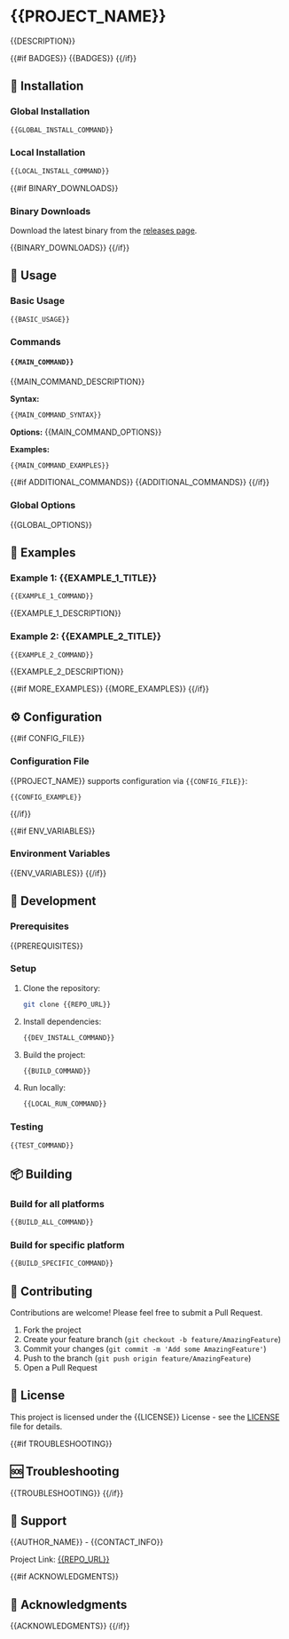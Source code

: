 # {{PROJECT_NAME}}

{{DESCRIPTION}}

{{#if BADGES}}
{{BADGES}}
{{/if}}

## 🚀 Installation

### Global Installation

```bash
{{GLOBAL_INSTALL_COMMAND}}
```

### Local Installation

```bash
{{LOCAL_INSTALL_COMMAND}}
```

{{#if BINARY_DOWNLOADS}}

### Binary Downloads

Download the latest binary from the [releases page]({{REPO_URL}}/releases).

{{BINARY_DOWNLOADS}}
{{/if}}

## 📖 Usage

### Basic Usage

```bash
{{BASIC_USAGE}}
```

### Commands

#### `{{MAIN_COMMAND}}`

{{MAIN_COMMAND_DESCRIPTION}}

**Syntax:**

```bash
{{MAIN_COMMAND_SYNTAX}}
```

**Options:**
{{MAIN_COMMAND_OPTIONS}}

**Examples:**

```bash
{{MAIN_COMMAND_EXAMPLES}}
```

{{#if ADDITIONAL_COMMANDS}}
{{ADDITIONAL_COMMANDS}}
{{/if}}

### Global Options

{{GLOBAL_OPTIONS}}

## 🎯 Examples

### Example 1: {{EXAMPLE_1_TITLE}}

```bash
{{EXAMPLE_1_COMMAND}}
```

{{EXAMPLE_1_DESCRIPTION}}

### Example 2: {{EXAMPLE_2_TITLE}}

```bash
{{EXAMPLE_2_COMMAND}}
```

{{EXAMPLE_2_DESCRIPTION}}

{{#if MORE_EXAMPLES}}
{{MORE_EXAMPLES}}
{{/if}}

## ⚙️ Configuration

{{#if CONFIG_FILE}}

### Configuration File

{{PROJECT_NAME}} supports configuration via `{{CONFIG_FILE}}`:

```{{CONFIG_FORMAT}}
{{CONFIG_EXAMPLE}}
```

{{/if}}

{{#if ENV_VARIABLES}}

### Environment Variables

{{ENV_VARIABLES}}
{{/if}}

## 🔧 Development

### Prerequisites

{{PREREQUISITES}}

### Setup

1. Clone the repository:

   ```bash
   git clone {{REPO_URL}}
   ```

2. Install dependencies:

   ```bash
   {{DEV_INSTALL_COMMAND}}
   ```

3. Build the project:

   ```bash
   {{BUILD_COMMAND}}
   ```

4. Run locally:
   ```bash
   {{LOCAL_RUN_COMMAND}}
   ```

### Testing

```bash
{{TEST_COMMAND}}
```

## 📦 Building

### Build for all platforms

```bash
{{BUILD_ALL_COMMAND}}
```

### Build for specific platform

```bash
{{BUILD_SPECIFIC_COMMAND}}
```

## 🤝 Contributing

Contributions are welcome! Please feel free to submit a Pull Request.

1. Fork the project
2. Create your feature branch (`git checkout -b feature/AmazingFeature`)
3. Commit your changes (`git commit -m 'Add some AmazingFeature'`)
4. Push to the branch (`git push origin feature/AmazingFeature`)
5. Open a Pull Request

## 📄 License

This project is licensed under the {{LICENSE}} License - see the [LICENSE](LICENSE) file for details.

{{#if TROUBLESHOOTING}}

## 🆘 Troubleshooting

{{TROUBLESHOOTING}}
{{/if}}

## 📧 Support

{{AUTHOR_NAME}} - {{CONTACT_INFO}}

Project Link: [{{REPO_URL}}]({{REPO_URL}})

{{#if ACKNOWLEDGMENTS}}

## 🙏 Acknowledgments

{{ACKNOWLEDGMENTS}}
{{/if}}
